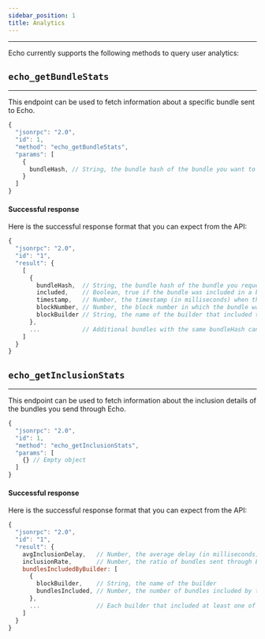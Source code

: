 ```yaml
---
sidebar_position: 1
title: Analytics
---
```

--------

Echo currently supports the following methods to query user analytics:

## `echo_getBundleStats`

---

This endpoint can be used to fetch information about a specific bundle sent to Echo.

```js
{
  "jsonrpc": "2.0",
  "id": 1,
  "method": "echo_getBundleStats",
  "params": [
    {
      bundleHash, // String, the bundle hash of the bundle you want to get stats for
    }
  ]
}
```

#### Successful response

Here is the successful response format that you can expect from the API:

```js
{
  "jsonrpc": "2.0",
  "id": "1",
  "result": {
    [
      {
        bundleHash,  // String, the bundle hash of the bundle you requested stats for
        included,    // Boolean, true if the bundle was included in a block, false otherwise
        timestamp,   // Number, the timestamp (in milliseconds) when the bundle was included in a block
        blockNumber, // Number, the block number in which the bundle was included
        blockBuilder // String, the name of the builder that included the bundle
      },
      ...            // Additional bundles with the same bundleHash can be returned if they exist
    ]
  }
}
```

## `echo_getInclusionStats`

---

This endpoint can be used to fetch information about the inclusion details of the bundles you send through Echo.

```js
{
  "jsonrpc": "2.0",
  "id": 1,
  "method": "echo_getInclusionStats",
  "params": [
    {} // Empty object
  ]
}
```

#### Successful response

Here is the successful response format that you can expect from the API:

```js
{
  "jsonrpc": "2.0",
  "id": "1",
  "result": {
    avgInclusionDelay,   // Number, the average delay (in milliseconds) between bundle submission and inclusion in a block
    inclusionRate,       // Number, the ratio of bundles sent through Echo that were included in a block
    bundlesIncludedByBuilder: [
      {
        blockBuilder,    // String, the name of the builder
        bundlesIncluded, // Number, the number of bundles included by this builder
      },
      ...                // Each builder that included at least one of your bundles will be returned
    ]
  }
}
```